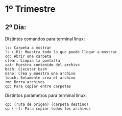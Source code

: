 # 1º Trimestre

## 2º Día:
Distintos comandos para terminal linux:

    ls: Carpeta a mostrar
    ls (-R): Muestra todo lo que puede llegar a mostrar
    cd: Abrir una carpeta
    clear: Limpia la pantalla
    cat: Muestra contenido del archivo
    bash: Ejecutar bash
    nano: Crea y muestra una archivo
    touch: Solamente crea el archivo
    rm: Borra archivos
    cp: Para copiar entre carpetas

Distintos parámetros para terminal linux:

    cp: (ruta de origen) (carpeta destino)
    cp (-r): Para copiar todos los archivos 